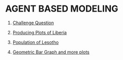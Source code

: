 # AGENT BASED MODELING

1. [Challenge Question](https://dpuri-wm.github.io/Agent-Based-Modelling/ChallengeQuestion)

2. [Producing Plots of Liberia](https://dpuri-wm.github.io/Agent-Based-Modelling/Homework1)

3. [Population of Lesotho](https://dpuri-wm.github.io/Agent-Based-Modelling/Homework2)

4. [Geometric Bar Graph and more plots](https://dpuri-wm.github.io/Agent-Based-Modelling/GeometricPlot)
